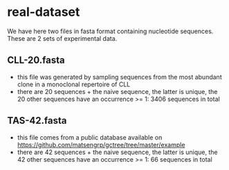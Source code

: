 # real-dataset

We have here two files in fasta format containing nucleotide sequences. These are 2 sets of experimental data.

## CLL-20.fasta

- this file was generated by sampling sequences from the most abundant clone in a monoclonal repertoire of CLL
- there are 20 sequences + the naive sequence, the latter is unique, the 20 other sequences have an occurrence >= 1: 3406 sequences in total


## TAS-42.fasta

- this file comes from a public database available on https://github.com/matsengrp/gctree/tree/master/example
- there are 42 sequences + the naive sequence, the latter is unique, the 42 other sequences have an occurrence >= 1: 66 sequences in total
